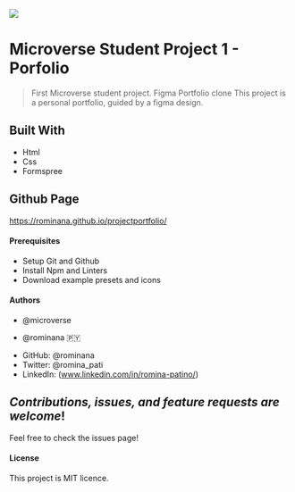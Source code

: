 ![](https://img.shields.io/badge/Microverse-blueviolet)

# Microverse Student Project 1 - Porfolio 
> First Microverse student project. Figma Portfolio clone
This project is a personal portfolio, guided by a figma design.

## Built With

- Html
- Css
- Formspree

## Github Page

https://rominana.github.io/projectportfolio/

#### Prerequisites
- Setup Git and Github
- Install Npm and Linters
- Download example presets and icons

#### Authors 
* @microverse

* @rominana :paraguay:
- GitHub: @rominana
- Twitter: @romina_pati
- LinkedIn: (www.linkedin.com/in/romina-patino/)

## *Contributions, issues, and feature requests are welcome*!

Feel free to check the issues page!

#### License
This project is MIT licence. 